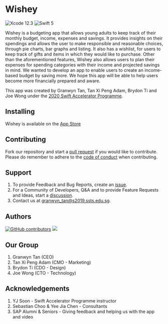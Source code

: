 # Wishey
![Xcode 12.3](http://img.shields.io/badge/Xcode-12.3-blue.svg?style=flat-square) ![Swift 5](http://img.shields.io/badge/Swift-5-orange.svg?style=flat-square)
<br>

Wishey is a budgeting app that allows young adults to keep track of their monthly budget, income, expenses and savings. It provides insights on their spendings and allows the user to make responsible and reasonable choices, through pie charts, bar graphs and listing. It also has a wishlist, for users to keep track of gifts and items in which they would like to purchase. Other than the aforementioned features, Wishey also allows users to plan their expenses for spending categories with their income and projected savings in mind. We wanted to develop an app to enable users to create an income-based budget by saving more. We hope this app will be able to help users become more financially prepared and aware.

This app was created by Granwyn Tan, Tan Xi Peng Adam, Brydon Ti and Joe Wong under the [2020 Swift Accelerator Programme](https://www.swiftinsg.org/). 

## Installing
Wishey is available on the [App Store](https://tk.sg/sis20-wishey)

## Contributing
Fork our repository and start a [pull request](https://github.com/swiftaccelerator2020/Wishey/pulls) if you would like to contribute.
<br>
Please do remember to adhere to the [code of conduct](CODE_OF_CONDUCT) when contributing.

## Support
1. To provide Feedback and Bug Reports, create an [issue](https://github.com/swiftaccelerator2020/Wishey/issues).
2. For a Community of Developers, Q&A and to provide Feature Requests and Ideas, start a [discussion](https://github.com/swiftaccelerator2020/Wishey/issues).
3. Contact us at [granwyn_tan@s2019.ssts.edu.sg](granwyn_tan@s2019.ssts.edu.sg).

## Authors
[![GitHub contributors](https://img.shields.io/github/contributors/swiftaccelerator2020/Wishey?style=flat-square)](https://github.com/swiftaccelerator2020/Wishey/graphs/contributors)
<a href="https://github.com/swiftaccelerator2020/Wishey/graphs/contributors">
  <img src="https://contributors-img.web.app/image?repo=swiftaccelerator2020/Wishey" />
</a>

## Our Group
1. Granwyn Tan (CEO)
2. Tan Xi Peng Adam (CMO - Marketing)
3. Brydon Ti (CDO - Design)
4. Joe Wong (CTO - Technology)

## Acknowledgements
1. YJ Soon - Swift Accelerator Programme instructor
2. Sebastian Choo & Yee Jia Chen - Consultants
3. SAP Alumni & Seniors - Giving feedback and helping us with the app and video
